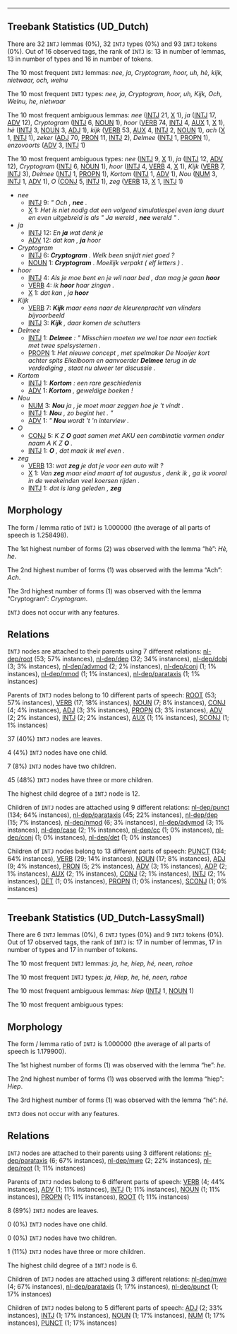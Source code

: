 

--------------------------------------------------------------------------------

## Treebank Statistics (UD_Dutch)

There are 32 `INTJ` lemmas (0%), 32 `INTJ` types (0%) and 93 `INTJ` tokens (0%).
Out of 16 observed tags, the rank of `INTJ` is: 13 in number of lemmas, 13 in number of types and 16 in number of tokens.

The 10 most frequent `INTJ` lemmas: <em>nee, ja, Cryptogram, hoor, uh, hè, kijk, nietwaar, och, welnu</em>

The 10 most frequent `INTJ` types:  <em>nee, ja, Cryptogram, hoor, uh, Kijk, Och, Welnu, he, nietwaar</em>

The 10 most frequent ambiguous lemmas: <em>nee</em> ([INTJ]() 21, [X]() 1), <em>ja</em> ([INTJ]() 17, [ADV]() 12), <em>Cryptogram</em> ([INTJ]() 6, [NOUN]() 1), <em>hoor</em> ([VERB]() 74, [INTJ]() 4, [AUX]() 1, [X]() 1), <em>hè</em> ([INTJ]() 3, [NOUN]() 3, [ADJ]() 1), <em>kijk</em> ([VERB]() 53, [AUX]() 4, [INTJ]() 2, [NOUN]() 1), <em>ach</em> ([X]() 1, [INTJ]() 1), <em>zeker</em> ([ADJ]() 70, [PRON]() 11, [INTJ]() 2), <em>Delmee</em> ([INTJ]() 1, [PROPN]() 1), <em>enzovoorts</em> ([ADV]() 3, [INTJ]() 1)

The 10 most frequent ambiguous types:  <em>nee</em> ([INTJ]() 9, [X]() 1), <em>ja</em> ([INTJ]() 12, [ADV]() 12), <em>Cryptogram</em> ([INTJ]() 6, [NOUN]() 1), <em>hoor</em> ([INTJ]() 4, [VERB]() 4, [X]() 1), <em>Kijk</em> ([VERB]() 7, [INTJ]() 3), <em>Delmee</em> ([INTJ]() 1, [PROPN]() 1), <em>Kortom</em> ([INTJ]() 1, [ADV]() 1), <em>Nou</em> ([NUM]() 3, [INTJ]() 1, [ADV]() 1), <em>O</em> ([CONJ]() 5, [INTJ]() 1), <em>zeg</em> ([VERB]() 13, [X]() 1, [INTJ]() 1)


* <em>nee</em>
  * [INTJ]() 9: <em>" Och , <b>nee</b> .</em>
  * [X]() 1: <em>Het is niet nodig dat een volgend simulatiespel even lang duurt en even uitgebreid is als " Ja wereld , <b>nee</b> wereld " .</em>
* <em>ja</em>
  * [INTJ]() 12: <em>En <b>ja</b> wat denk je</em>
  * [ADV]() 12: <em>dat kan , <b>ja</b> hoor</em>
* <em>Cryptogram</em>
  * [INTJ]() 6: <em><b>Cryptogram</b> . Welk been snijdt niet goed ?</em>
  * [NOUN]() 1: <em><b>Cryptogram</b> . Moeilijk verpakt ( elf letters ) .</em>
* <em>hoor</em>
  * [INTJ]() 4: <em>Als je moe bent en je wil naar bed , dan mag je gaan <b>hoor</b></em>
  * [VERB]() 4: <em>ik <b>hoor</b> haar zingen .</em>
  * [X]() 1: <em>dat kan , ja <b>hoor</b></em>
* <em>Kijk</em>
  * [VERB]() 7: <em><b>Kijk</b> maar eens naar de kleurenpracht van vlinders bijvoorbeeld</em>
  * [INTJ]() 3: <em><b>Kijk</b> , daar komen de schutters</em>
* <em>Delmee</em>
  * [INTJ]() 1: <em><b>Delmee</b> : " Misschien moeten we wel toe naar een tactiek met twee spelsystemen .</em>
  * [PROPN]() 1: <em>Het nieuwe concept , met spelmaker De Nooijer kort achter spits Eikelboom en aanvoerder <b>Delmee</b> terug in de verdediging , staat nu alweer ter discussie .</em>
* <em>Kortom</em>
  * [INTJ]() 1: <em><b>Kortom</b> : een rare geschiedenis</em>
  * [ADV]() 1: <em><b>Kortom</b> , geweldige boeken !</em>
* <em>Nou</em>
  * [NUM]() 3: <em><b>Nou</b> ja , je moet maar zeggen hoe je 't vindt .</em>
  * [INTJ]() 1: <em><b>Nou</b> , zo begint het . "</em>
  * [ADV]() 1: <em>" <b>Nou</b> wordt 't 'n interview .</em>
* <em>O</em>
  * [CONJ]() 5: <em>K Z <b>O</b> gaat samen met AKU een combinatie vormen onder naam A K Z <b>O</b> .</em>
  * [INTJ]() 1: <em><b>O</b> , dat maak ik wel even .</em>
* <em>zeg</em>
  * [VERB]() 13: <em>wat <b>zeg</b> je dat je voor een auto wilt ?</em>
  * [X]() 1: <em>Van <b>zeg</b> maar eind maart af tot augustus , denk ik , ga ik vooral in de weekeinden veel koersen rijden .</em>
  * [INTJ]() 1: <em>dat is lang geleden , <b>zeg</b></em>

## Morphology

The form / lemma ratio of `INTJ` is 1.000000 (the average of all parts of speech is 1.258498).

The 1st highest number of forms (2) was observed with the lemma “hè”: <em>Hè, he</em>.

The 2nd highest number of forms (1) was observed with the lemma “Ach”: <em>Ach</em>.

The 3rd highest number of forms (1) was observed with the lemma “Cryptogram”: <em>Cryptogram</em>.

`INTJ` does not occur with any features.


## Relations

`INTJ` nodes are attached to their parents using 7 different relations: [nl-dep/root]() (53; 57% instances), [nl-dep/dep]() (32; 34% instances), [nl-dep/dobj]() (3; 3% instances), [nl-dep/advmod]() (2; 2% instances), [nl-dep/conj]() (1; 1% instances), [nl-dep/nmod]() (1; 1% instances), [nl-dep/parataxis]() (1; 1% instances)

Parents of `INTJ` nodes belong to 10 different parts of speech: [ROOT]() (53; 57% instances), [VERB]() (17; 18% instances), [NOUN]() (7; 8% instances), [CONJ]() (4; 4% instances), [ADJ]() (3; 3% instances), [PROPN]() (3; 3% instances), [ADV]() (2; 2% instances), [INTJ]() (2; 2% instances), [AUX]() (1; 1% instances), [SCONJ]() (1; 1% instances)

37 (40%) `INTJ` nodes are leaves.

4 (4%) `INTJ` nodes have one child.

7 (8%) `INTJ` nodes have two children.

45 (48%) `INTJ` nodes have three or more children.

The highest child degree of a `INTJ` node is 12.

Children of `INTJ` nodes are attached using 9 different relations: [nl-dep/punct]() (134; 64% instances), [nl-dep/parataxis]() (45; 22% instances), [nl-dep/dep]() (15; 7% instances), [nl-dep/nmod]() (6; 3% instances), [nl-dep/advmod]() (3; 1% instances), [nl-dep/case]() (2; 1% instances), [nl-dep/cc]() (1; 0% instances), [nl-dep/conj]() (1; 0% instances), [nl-dep/det]() (1; 0% instances)

Children of `INTJ` nodes belong to 13 different parts of speech: [PUNCT]() (134; 64% instances), [VERB]() (29; 14% instances), [NOUN]() (17; 8% instances), [ADJ]() (9; 4% instances), [PRON]() (5; 2% instances), [ADV]() (3; 1% instances), [ADP]() (2; 1% instances), [AUX]() (2; 1% instances), [CONJ]() (2; 1% instances), [INTJ]() (2; 1% instances), [DET]() (1; 0% instances), [PROPN]() (1; 0% instances), [SCONJ]() (1; 0% instances)



--------------------------------------------------------------------------------

## Treebank Statistics (UD_Dutch-LassySmall)

There are 6 `INTJ` lemmas (0%), 6 `INTJ` types (0%) and 9 `INTJ` tokens (0%).
Out of 17 observed tags, the rank of `INTJ` is: 17 in number of lemmas, 17 in number of types and 17 in number of tokens.

The 10 most frequent `INTJ` lemmas: <em>ja, he, hiep, hé, neen, rahoe</em>

The 10 most frequent `INTJ` types:  <em>ja, Hiep, he, hé, neen, rahoe</em>

The 10 most frequent ambiguous lemmas: <em>hiep</em> ([INTJ]() 1, [NOUN]() 1)

The 10 most frequent ambiguous types:  



## Morphology

The form / lemma ratio of `INTJ` is 1.000000 (the average of all parts of speech is 1.179900).

The 1st highest number of forms (1) was observed with the lemma “he”: <em>he</em>.

The 2nd highest number of forms (1) was observed with the lemma “hiep”: <em>Hiep</em>.

The 3rd highest number of forms (1) was observed with the lemma “hé”: <em>hé</em>.

`INTJ` does not occur with any features.


## Relations

`INTJ` nodes are attached to their parents using 3 different relations: [nl-dep/parataxis]() (6; 67% instances), [nl-dep/mwe]() (2; 22% instances), [nl-dep/root]() (1; 11% instances)

Parents of `INTJ` nodes belong to 6 different parts of speech: [VERB]() (4; 44% instances), [ADV]() (1; 11% instances), [INTJ]() (1; 11% instances), [NOUN]() (1; 11% instances), [PROPN]() (1; 11% instances), [ROOT]() (1; 11% instances)

8 (89%) `INTJ` nodes are leaves.

0 (0%) `INTJ` nodes have one child.

0 (0%) `INTJ` nodes have two children.

1 (11%) `INTJ` nodes have three or more children.

The highest child degree of a `INTJ` node is 6.

Children of `INTJ` nodes are attached using 3 different relations: [nl-dep/mwe]() (4; 67% instances), [nl-dep/parataxis]() (1; 17% instances), [nl-dep/punct]() (1; 17% instances)

Children of `INTJ` nodes belong to 5 different parts of speech: [ADJ]() (2; 33% instances), [INTJ]() (1; 17% instances), [NOUN]() (1; 17% instances), [NUM]() (1; 17% instances), [PUNCT]() (1; 17% instances)

